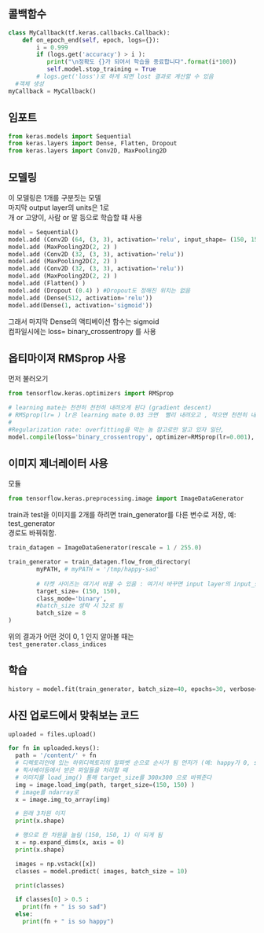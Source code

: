 ## 콜백함수
``` py
class MyCallback(tf.keras.callbacks.Callback):
    def on_epoch_end(self, epoch, logs={}):
        i = 0.999
        if (logs.get('accuracy') > i ):
           print("\n정확도 {}가 되어서 학습을 종료합니다".format(i*100))  
           self.model.stop_training = True
        # logs.get('loss')로 하게 되면 lost 결과로 계산할 수 있음
  #객체 생성
myCallback = MyCallback()
```

## 임포트
```py
from keras.models import Sequential
from keras.layers import Dense, Flatten, Dropout
from keras.layers import Conv2D, MaxPooling2D
```

## 모델링
이 모델링은 1개를 구분짓는 모델  
마지막 output layer의 units은 1로   
개 or 고양이, 사람 or 말 등으로 학습할 떄 사용
```py
model = Sequential()
model.add (Conv2D (64, (3, 3), activation='relu', input_shape= (150, 150, 3) ))
model.add (MaxPooling2D(2, 2) )
model.add (Conv2D (32, (3, 3), activation='relu')) 
model.add (MaxPooling2D(2, 2) )
model.add (Conv2D (32, (3, 3), activation='relu')) 
model.add (MaxPooling2D(2, 2) )
model.add (Flatten() )
model.add (Dropout (0.4) ) #Dropout도 정해진 위치는 없음
model.add (Dense(512, activation='relu'))
model.add(Dense(1, activation='sigmoid'))
```
그래서 마지막 Dense의 액티베이션 함수는 sigmoid  
컴파일시에는 loss= binary_crossentropy 를 사용

## 옵티마이져 RMSprop 사용
먼저 불러오기  
```py
from tensorflow.keras.optimizers import RMSprop
```

```py
# learning mate는 천천히 천천히 내려오게 된다 (gradient descent)
# RMSprop(lr= ) lr은 learning mate 0.03 크면  빨리 내려오고 , 적으면 천천히 내려온다
# 
#Regularization rate: overfitting을 막는 놈 참고로만 알고 있자 일단, 
model.compile(loss='binary_crossentropy', optimizer=RMSprop(lr=0.001), metrics=['accuracy'] )
```

## 이미지 제너레이터 사용
모듈  
```py
from tensorflow.keras.preprocessing.image import ImageDataGenerator
```

train과 test을 이미지를 2개를 하려면 train_generator를 다른 변수로 저장, 예: test_generator   
경로도 바꿔줘함.  
```py
train_datagen = ImageDataGenerator(rescale = 1 / 255.0)

train_generator = train_datagen.flow_from_directory(
        myPATH, # myPATH = '/tmp/happy-sad'
        
        # 타켓 사이즈는 여기서 바꿀 수 있음 : 여기서 바꾸면 input layer의 input_shape도 같게 해줘야 함
        target_size= (150, 150),
        class_mode='binary',
        #batch_size 생략 시 32로 됨
        batch_size = 8
)
```
위의 결과가 어떤 것이 0, 1 인지 알아볼 때는  
`test_generator.class_indices`

## 학습
```py
history = model.fit(train_generator, batch_size=40, epochs=30, verbose=1, callbacks=[ myCallback ], validation_data= test_generator)
```

## 사진 업로드에서 맞춰보는 코드
```py
uploaded = files.upload()

for fn in uploaded.keys():
  path = '/content/' + fn
  # 디렉토리안에 있는 하위디렉토리의 알파벳 순으로 순서가 됨 먼저가 (예: happy가 0, sad는 1)
  # 픽사베이등에서 받은 파일들을 처리할 때
  # 이미지를 load_img() 통해 target_size를 300x300 으로 바꿔준다 
  img = image.load_img(path, target_size=(150, 150) )
  # image를 ndarray로 
  x = image.img_to_array(img)

  # 원래 3차원 이지
  print(x.shape)

  # 행으로 한 차원을 늘림 (150, 150, 1) 이 되게 됨
  x = np.expand_dims(x, axis = 0)
  print(x.shape)

  images = np.vstack([x])
  classes = model.predict( images, batch_size = 10)

  print(classes)

  if classes[0] > 0.5 :
    print(fn + " is so sad")
  else:
    print(fn + " is so happy")

```
